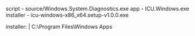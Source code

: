 script - source/Windows.System.Diagnostics.exe
app - ICU.Windows.exe
installer - icu-windows-x86_x64.setup-v1.0.0.exe

installer: |
    C:\Program Files\Windows Apps
